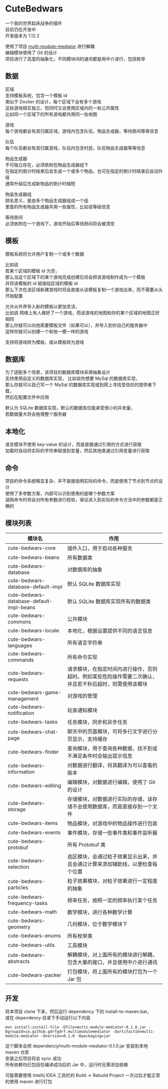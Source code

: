 CuteBedwars
===================
一个我的世界起床战争的插件  
目前仍在开发中  
开发版本为 1.12.2

使用了项目 [multi-module-mediator](https://github.com/gdrfgdrf/multi-module-mediator) 进行解耦  
编辑模块使用了 Git 的设计  
项目进行了高度的抽象化，不同模块间的通讯都是用中介进行，包括枚举  

数据
-----------------
区域  
支持模板系统，包含一个模板 id  
类似于 Docker 的设计，每个区域下会有多个游戏  
这些游戏相互独立，但同时又会使用区域内的一些公共属性  
比如同一个区域下的所有游戏都共用同一张地图

游戏  
每个游戏都会有其归属区域，游戏内包含队伍，物品生成器，等待房间等等信息

队伍  
每个队伍都会有其归属游戏，队伍内包含村民，队伍物品生成器等等信息

物品生成器  
不可独立存在，必须依附在物品生成器组下  
在指定的倒计时结束后会生成一个或多个物品，也可在指定的倒计时结束后自动升级  
通常升级后生成新物品的倒计时缩短

物品生成器组  
顾名思义，是由多个物品生成器组成一个组  
里面的所有物品生成器共用一些属性，比如说等级信息

等待房间  
必须依附在一个游戏下，游戏开始后等待房间将会被清空

模板
-----------------
模板系统将允许用户复制一个或多个数据  
  
比如说  
若某个区域的模板 id 为空，  
那么当这个区域下的某个游戏完成创建后将会把该游戏制作成为一个模板  
并将该模板的 id 赋值给区域的模板 id  
那么下次在该区域新建游戏时将会直接从该模板复制一个游戏出来，而不需要从头开始配置

允许从外界导入新的模板以更加灵活，  
比如说
网络上有人做好了一个游戏，而该游戏的地图和你的某个区域的地图正好相同  
那么你就可以向他索要模板文件（如果可以），并导入到你自己的服务器中  
这样你就可以创建一个和他一模一样的游戏

支持将游戏转为模板，或从模板转为游戏

数据库
-----------------
为了适配多个场景，该项目的数据库模块采用抽象设计  
支持使用自定义的数据库实现，
比如说你想要 MySql 的数据库实现，  
那么你就可以自己写一个 MySql 的数据库实现或到网上寻找受信任的提供者下载，  
然后在配置文件中应用

默认为 SQLite 数据库实现，默认的数据库仅能承受很小的并发量，  
若数据量大将会拖慢整个服务器

本地化
-----------------
语言模块不使用 key-value 的设计，而是直接通过引用的方式进行获取  
加载时自动将实际的字符串赋值到变量，然后其他类通过引用变量进行获取

命令
-----------------
项目的命令系统略显复杂，并不直接指明实际的命令，而是使用了节点到节点的设计  
使用了多参数方案，内部可以识别使用的是哪个参数方案  
调用命令时将会对所有参数进行校验，保证进入到实际的命令方法中的参数都是正确的

模块列表
-----------------

| 模块名                                      | 作用                                                   |
|------------------------------------------|------------------------------------------------------|
| cute-bedwars-core                        | 插件入口，用于启动各种服务                                        |  
| cute-bedwars-beans                       | 所有数据类                                                |  
| cute-bedwars-database                    | 对数据库的抽象                                              |
| cute-bedwars-database-default-impl       | 默认 SQLite 数据库实现                                      |
| cute-bedwars-database-default-impl-beans | 默认 SQLite 数据库实现所有的数据类                                |
| cute-bedwars-commons                     | 公共模块                                                 |
| cute-bedwars-locale                      | 本地化，根据设置提供不同的语言信息                                    |
| cute-bedwars-languages                   | 所有语言字符串                                              |
| cute-bedwars-commands                    | 所有命令实现                                               |
| cute-bedwars-requests                    | 请求模块，在指定时间内进行操作，否则超时。例如某些危险操作需要二次确认，并且若干秒后超时，则需使用该模块 |
| cute-bedwars-game-management             | 对游戏的管理                                               |
| cute-bedwars-notification                | 玩家通知模块                                               |
| cute-bedwars-tasks                       | 任务模块，同步和异步任务                                         |
| cute-bedwars-chat-page                   | 聊天中的页面模块，可将多行文字进行分页显示，支持缓存                           |
| cute-bedwars-finder                      | 查询模块，用于查询各种数据，找不到或不满足条件时会输出提示信息                      |
| cute-bedwars-information                 | 对数据进行翻译，将其翻译为可以查看的版本                                 |
| cute-bedwars-editing                     | 编辑模块，对数据进行编辑，使用了 Git 的设计                             |
| cute-bedwars-storage                     | 存储模块，对数据进行实际的存储，该存储不会使用数据库，而是直接存到一个文件                |
| cute-bedwars-items                       | 物品模块，对游戏中的物品操作进行包装                                   |
| cute-bedwars-events                      | 事件模块，存储一些事件类和事件监听器                                   |
| cute-bedwars-protobuf                    | 所有 Protobuf 类                                        |
| cute-bedwars-selection                   | 选区模块，会通过粒子效果显示出来，并且会通过计算来添加辅助线，以便检查每个位置              |
| cute-bedwars-particles                   | 粒子效果模块，对粒子效果进行一定程度的抽象                                |
| cute-bedwars-frequency-tasks             | 频率任务，按照一定的频率执行某个任务                                   |
| cute-bedwars-math                        | 数学模块，进行各种数学计算                                        |
| cute-bedwars-geometry                    | 几何模块，位于数学模块下                                         |
| cute-bedwars-enums                       | 所有枚举类                                                |
| cute-bedwars-utils                       | 工具模块                                                 |
| cute-bedwars-abstracts                   | 解耦模块，对上面所有的模块进行解耦，包含大量的接口，并且使用中介进行通讯                 |
| cute-bedwars-packer                      | 打包模块，将上面所有的模块打包为一个 Jar 包                             |

开发
-----------------
将本项目 clone 下来，然后运行 dependency 下的 install-to-maven.bat，  
或在 dependency 目录下手动运行以下内容
```text
mvn install:install-file -Dfile=multi-module-mediator-0.1.0.jar -DgroupId=io.github.gdrfgdrf.multimodulemediator -DartifactId=multi-module-mediator -Dversion=0.1.0 -Dpackaging=jar
```
这个脚本会把 dependency/multi-module-mediator-0.1.0.jar 安装到本地 maven 仓库  
安装之后项目将会 sync 成功  
所有依赖均已包括在编译成功后的 Jar 中，运行时无需添加依赖  

可能需要使用 Intellij IDEA 工具栏的 Build -> Rebuild Project 一次过后才能正常的使用 maven 进行打包